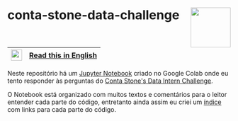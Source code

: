 # conta-stone-data-challenge <img src="https://upload.wikimedia.org/wikipedia/commons/thumb/a/a8/Logo-Stone.svg/500px-Logo-Stone.svg.png" width=90 align="right"/>

|<img src="https://upload.wikimedia.org/wikipedia/en/a/a4/Flag_of_the_United_States.svg" width=25>|[Read this in English](https://github.com/Eric-Mendes/conta-stone-data-challenge/blob/main/README.en.md "README.md in English")|
|---|:--|

Neste repositório há um [Jupyter Notebook](https://github.com/Eric-Mendes/conta-stone-data-challenge/blob/main/data_analyses.ipynb "Ir para o Notebook") criado no Google Colab onde eu tento responder às perguntas do [Conta Stone's Data Intern Challenge](https://gist.github.com/caiotaniguchi/8b5ee7dc75c8b6426222942ced90c4c1#file-dataset-customers-csv-L2469 "Ver o desafio").<br/>

O Notebook está organizado com muitos textos e comentários para o leitor entender cada parte do código, entretanto ainda assim eu criei um [índice](https://colab.research.google.com/github/Eric-Mendes/conta-stone-data-challenge/blob/main/data_analyses.ipynb#scrollTo=I8TKC6OG7drD&line=7&uniqifier=1 "Ir direto para o índice") com links para cada parte do código.<br/>
